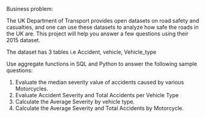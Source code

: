 Business problem:

The UK Department of Transport provides open datasets on road safety and casualties, and one can
use these datasets to analyze how safe the roads in the UK are. This project will help you answer a
few questions using their 2015 dataset.

The dataset has 3 tables i.e Accident, vehicle, Vehicle_type

Use aggregate functions in SQL and Python to answer the following sample questions:

1. Evaluate the median severity value of accidents caused by various Motorcycles.
2. Evaluate Accident Severity and Total Accidents per Vehicle Type
3. Calculate the Average Severity by vehicle type.
4. Calculate the Average Severity and Total Accidents by Motorcycle.
